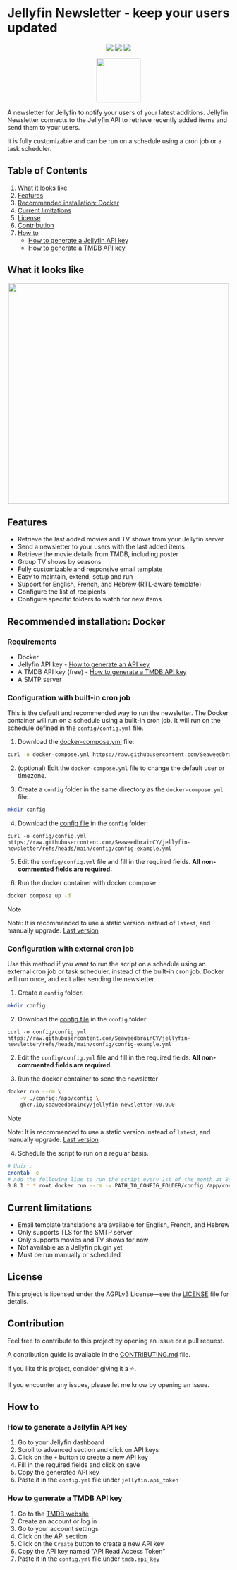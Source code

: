 # Jellyfin Newsletter - keep your users updated

<p align="center">
<img src="https://github.com/SeaweedbrainCY/jellyfin-newsletter/actions/workflows/build_and_deploy.yml/badge.svg?branch="/>
 <img src="https://img.shields.io/github/license/seaweedbraincy/jellyfin-newsletter"/>
<img src="https://img.shields.io/github/v/release/seaweedbraincy/jellyfin-newsletter"/>
</p>

<p align="center">
<img src="https://raw.githubusercontent.com/SeaweedbrainCY/jellyfin-newsletter/refs/heads/main/assets/jellyfin_newsletter.png" width=100>
</p>

A newsletter for Jellyfin to notify your users of your latest additions. Jellyfin Newsletter connects to the Jellyfin API to retrieve recently added items and send them to your users. 

It is fully customizable and can be run on a schedule using a cron job or a task scheduler.

## Table of Contents
1. [What it looks like](#what-it-looks-like)
2. [Features](#features)
3. [Recommended installation: Docker](#recommended-installation-docker)
4. [Current limitations](#current-limitations)
5. [License](#license)
6. [Contribution](#contribution)
7. [How to](#how-to)
   - [How to generate a Jellyfin API key](#how-to-generate-a-jellyfin-api-key)
   - [How to generate a TMDB API key](#how-to-generate-a-tmdb-api-key)

## What it looks like 
<p align="center">
<img src="https://raw.githubusercontent.com/SeaweedbrainCY/jellyfin-newsletter/refs/heads/main/assets/new_media_notification_preview.png" width=500>
</p>

## Features
- Retrieve the last added movies and TV shows from your Jellyfin server
- Send a newsletter to your users with the last added items
- Retrieve the movie details from TMDB, including poster
- Group TV shows by seasons
- Fully customizable and responsive email template
- Easy to maintain, extend, setup and run
- Support for English, French, and Hebrew (RTL-aware template)
- Configure the list of recipients
- Configure specific folders to watch for new items

## Recommended installation: Docker
### Requirements

- Docker 
- Jellyfin API key - [How to generate an API key](https://github.com/SeaweedbrainCY/jellyfin-newsletter?tab=readme-ov-file#how-to-generate-a-jellyfin-api-key)
- A TMDB API key (free) - [How to generate a TMDB API key](https://github.com/SeaweedbrainCY/jellyfin-newsletter?tab=readme-ov-file#how-to-generate-a-tmdb-api-key)
- A SMTP server 

### Configuration with built-in cron job
This is the default and recommended way to run the newsletter. The Docker container will run on a schedule using a built-in cron job. It will run on the schedule defined in the `config/config.yml` file.

1. Download the [docker-compose.yml](https://raw.githubusercontent.com/SeaweedbrainCY/jellyfin-newsletter/refs/heads/main/docker-compose.yml) file:
```bash 
curl -o docker-compose.yml https://raw.githubusercontent.com/SeaweedbrainCY/jellyfin-newsletter/refs/heads/main/docker-compose.yml
```

2. (optional) Edit the `docker-compose.yml` file to change the default user or timezone.

3. Create a `config` folder in the same directory as the `docker-compose.yml` file:
```bash
mkdir config
```

4. Download the [config file](https://raw.githubusercontent.com/SeaweedbrainCY/jellyfin-newsletter/refs/heads/main/config/config-example.yml) in the `config` folder:
```
curl -o config/config.yml https://raw.githubusercontent.com/SeaweedbrainCY/jellyfin-newsletter/refs/heads/main/config/config-example.yml
```

5. Edit the `config/config.yml` file and fill in the required fields. **All non-commented fields are required.**

6. Run the docker container with docker compose 
```bash
docker compose up -d
```

> [!note]
> Note: It is recommended to use a static version instead of `latest`, and manually upgrade. [Last version](https://github.com/SeaweedbrainCY/jellyfin-newsletter/releases)


### Configuration with external cron job
Use this method if you want to run the script on a schedule using an external cron job or task scheduler, instead of the built-in cron job. Docker will run once, and exit after sending the newsletter.

1. Create a `config` folder.
```bash
mkdir config
```

2. Download the [config file](https://raw.githubusercontent.com/SeaweedbrainCY/jellyfin-newsletter/refs/heads/main/config/config-example.yml) in the `config` folder:
```
curl -o config/config.yml https://raw.githubusercontent.com/SeaweedbrainCY/jellyfin-newsletter/refs/heads/main/config/config-example.yml
```

2. Edit the `config/config.yml` file and fill in the required fields. **All non-commented fields are required.**


3. Run the docker container to send the newsletter
```bash
docker run --rm \
    -v ./config:/app/config \
    ghcr.io/seaweedbraincy/jellyfin-newsletter:v0.9.0
```
> [!note]
> Note: It is recommended to use a static version instead of `latest`, and manually upgrade. [Last version](https://github.com/SeaweedbrainCY/jellyfin-newsletter/releases)

4. Schedule the script to run on a regular basis. 
```bash
# Unix :
crontab -e
# Add the following line to run the script every 1st of the month at 8am
0 8 1 * * root docker run --rm -v PATH_TO_CONFIG_FOLDER/config:/app/config/ ghcr.io/seaweedbraincy/jellyfin-newsletter:v0.9.0
```





## Current limitations
- Email template translations are available for English, French, and Hebrew
- Only supports TLS for the SMTP server
- Only supports movies and TV shows for now
- Not available as a Jellyfin plugin yet 
- Must be run manually or scheduled

## License
This project is licensed under the AGPLv3 License—see the [LICENSE](LICENSE) file for details.

## Contribution
Feel free to contribute to this project by opening an issue or a pull request.

A contribution guide is available in the [CONTRIBUTING.md](CONTRIBUTING.md) file.

If you like this project, consider giving it a ⭐️.

If you encounter any issues, please let me know by opening an issue.

## How to 
### How to generate a Jellyfin API key
1. Go to your Jellyfin dashboard
2. Scroll to advanced section and click on API keys
3. Click on the `+` button to create a new API key
4. Fill in the required fields and click on save
5. Copy the generated API key
6. Paste it in the `config.yml` file under `jellyfin.api_token`

### How to generate a TMDB API key
1. Go to the [TMDB website](https://www.themoviedb.org/)
2. Create an account or log in
3. Go to your account settings
4. Click on the API section
5. Click on the `Create` button to create a new API key
6. Copy the API key named "API Read Access Token"
7. Paste it in the `config.yml` file under `tmdb.api_key`
